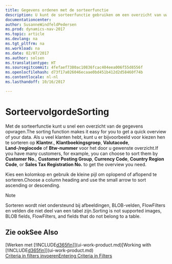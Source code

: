 ```yaml
---
title: Gegevens ordenen met de sorteerfunctie
description: U kunt de sorteerfunctie gebruiken om een overzicht van uw gegevens te krijgen. U kunt bijvoorbeeld klanten sorteren op valutacode om een bepaalde selectie van klanten te krijgen.
documentationcenter: 
author: SusanneWindfeldPedersen
ms.prod: dynamics-nav-2017
ms.topic: article
ms.devlang: na
ms.tgt_pltfrm: na
ms.workload: na
ms.date: 02/07/2017
ms.author: solsen
ms.translationtype: HT
ms.sourcegitcommit: 4fefaef7380ac10836fcac404eea006f55d8556f
ms.openlocfilehash: d73f17a026046ecaae0bd451b412d2d58460f74b
ms.contentlocale: nl-nl
ms.lasthandoff: 10/16/2017

---
```

# <a name="sorting"></a><span data-ttu-id="18fa2-104">Sorteervolgorde</span><span class="sxs-lookup"><span data-stu-id="18fa2-104">Sorting</span></span>
<span data-ttu-id="18fa2-105">Met de sorteerfunctie kunt u snel een overzicht van de gegevens opvragen.</span><span class="sxs-lookup"><span data-stu-id="18fa2-105">The sorting function makes it easy for you to get a quick overview of your data.</span></span> <span data-ttu-id="18fa2-106">Als u veel klanten hebt, kunt u er bijvoorbeeld voor kiezen hen te sorteren op **Klantnr.**, **Klantboekingsgroep**, **Valutacode**, **Land-/regiocode** of **Btw-nummer** voor het door u gewenste overzicht.</span><span class="sxs-lookup"><span data-stu-id="18fa2-106">If you have many customers, for example, you can choose to sort them by **Customer No.**, **Customer Posting Group**, **Currency Code**, **Country Region Code**, or **Sales Tax Registration No.** to get the overview you need.</span></span>

<span data-ttu-id="18fa2-107">Kies een kolomkop en gebruik de kleine pijl om oplopend of aflopend te sorteren.</span><span class="sxs-lookup"><span data-stu-id="18fa2-107">Choose a column heading and use the small arrow to sort ascending or descending.</span></span>  

> [!NOTE]  
>   <span data-ttu-id="18fa2-108">Sorteren wordt niet ondersteund bij afbeeldingen, BLOB-velden, FlowFilters en velden die niet deel van een tabel zijn.</span><span class="sxs-lookup"><span data-stu-id="18fa2-108">Sorting is not supported images, BLOB fields, FlowFilters, and fields that do not belong to a table.</span></span>

## <a name="see-also"></a><span data-ttu-id="18fa2-109">Zie ook</span><span class="sxs-lookup"><span data-stu-id="18fa2-109">See Also</span></span>
<span data-ttu-id="18fa2-110">[Werken met [!INCLUDE[d365fin](includes/d365fin_md.md)]](ui-work-product.md)</span><span class="sxs-lookup"><span data-stu-id="18fa2-110">[Working with [!INCLUDE[d365fin](includes/d365fin_md.md)]](ui-work-product.md)</span></span>  
[<span data-ttu-id="18fa2-111">Criteria in filters invoeren</span><span class="sxs-lookup"><span data-stu-id="18fa2-111">Entering Criteria in Filters</span></span>](ui-enter-criteria-filters.md)

